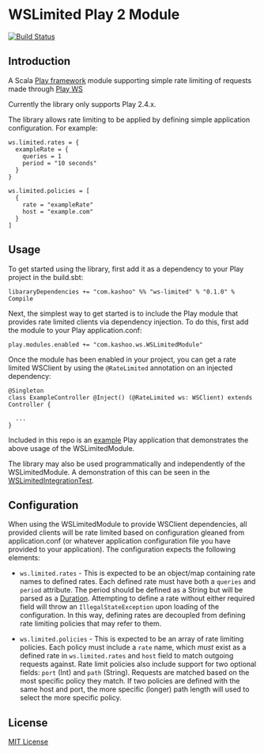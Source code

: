 # WSLimited Play 2 Module

[![Build Status](https://travis-ci.org/Kashoo/ws-limited.svg?branch=master)](https://travis-ci.org/Kashoo/ws-limited)

## Introduction

A Scala [Play framework](https://www.playframework.com/) module supporting simple rate limiting of requests made through [Play WS](https://www.playframework.com/documentation/2.4.x/ScalaWS)

Currently the library only supports Play 2.4.x.

The library allows rate limiting to be applied by defining simple application configuration.  For example:

```
ws.limited.rates = {
  exampleRate = {
    queries = 1
    period = "10 seconds"
  }
}

ws.limited.policies = [
  {
    rate = "exampleRate"
    host = "example.com"
  }
]
```

## Usage

To get started using the library, first add it as a dependency to your Play project in the build.sbt:

`libararyDependencies += "com.kashoo" %% "ws-limited" % "0.1.0" % Compile`

Next, the simplest way to get started is to include the Play module that provides rate limited clients via dependency injection.  To do this, first add the module to your Play application.conf:

`play.modules.enabled += "com.kashoo.ws.WSLimitedModule"`

Once the module has been enabled in your project, you can get a rate limited WSClient by using the `@RateLimited` annotation on an injected dependency:

```
@Singleton
class ExampleController @Inject() (@RateLimited ws: WSClient) extends Controller {

  ...
}
```

Included in this repo is an [example](https://github.com/Kashoo/ws-limited/tree/master/example) Play application that demonstrates the above usage of the WSLimitedModule.

The library may also be used programmatically and independently of the WSLimitedModule.  A demonstration of this can be seen in the [WSLimitedIntegrationTest](https://github.com/Kashoo/ws-limited/blob/master/test/com/kashoo/ws/WSLimitedIntegrationTest.scala#L45).

## Configuration

When using the WSLimitedModule to provide WSClient dependencies, all provided clients will be rate limited based on configuration gleaned from application.conf (or whatever application configuration file you have provided to your application).  The configuration expects the following elements:

- `ws.limited.rates` - This is expected to be an object/map containing rate names to defined rates.  Each defined rate must have both a `queries` and `period` attribute.  The period should be defined as a String but will be parsed as a [Duration](http://www.scala-lang.org/api/2.11.0/index.html#scala.concurrent.duration.Duration).  Attempting to define a rate without either required field will throw an `IllegalStateException` upon loading of the configuration.  In this way, defining rates are decoupled from defining rate limiting policies that may refer to them.

- `ws.limited.policies` - This is expected to be an array of rate limiting policies.  Each policy must include a `rate` name, which _must_ exist as a defined rate in `ws.limited.rates` and `host` field to match outgoing requests against.  Rate limit policies also include support for two optional fields:  `port` (Int) and `path` (String).  Requests are matched based on the most specific policy they match.  If two policies are defined with the same host and port, the more specific (longer) path length will used to select the more specific policy.

## License

[MIT License](https://github.com/Kashoo/ws-limited/blob/master/LICENSE)
